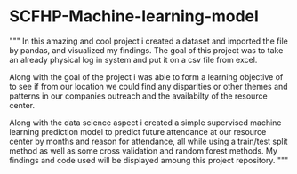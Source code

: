# SCFHP-Machine-learning-model
"""
In this amazing and cool project i created a dataset and imported the file by pandas, and visualized my findings.
The goal of this project was to take an already physical log in system and put it on a csv file from excel.

Along with the goal of the project i was able to form a learning objective of to see if from our location we could find any disparities or other themes and patterns in our companies outreach and the availabilty of the resource center. 

Along with the data science aspect i created a simple supervised machine learning prediction model to predict future attendance at our resource center by months and reason for attendance, all while using a train/test split method as well as some cross validation and random forest methods. My findings and code used will be displayed amoung this project repository.
"""
